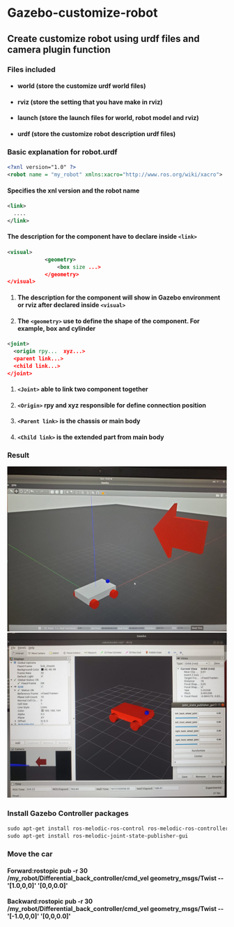 # Gazebo-customize-robot

## Create customize robot using urdf files and camera plugin function

### Files included

* #### world (store the customize urdf world files)
* #### rviz (store the setting that you have make in rviz)
* #### launch (store the launch files for world, robot model and rviz)
* #### urdf (store the customize robot description urdf files)

### Basic explanation for robot.urdf

```XML
<?xnl version="1.0" ?>
<robot name = "my_robot" xmlns:xacro="http://www.ros.org/wiki/xacro">
```
#### Specifies the xnl version and the robot name

```XML
<link>
  ....
</link>
```
#### The description for the component have to declare inside `<link>`

```XML
<visual>
			<geometry>
				<box size ...>
			</geometry>
</visual>
```
1. #### The description for the component will show in Gazebo environment or rviz after declared inside `<visual>`
1. #### The `<geometry>` use to define the shape of the component. For example, box and cylinder

```XML
<joint>
  <origin rpy...  xyz...>
  <parent link...>
  <child link...>
</joint>
```
1. #### `<Joint>` able to link two component together
1. #### `<Origin>` rpy and xyz responsible for define connection position
1. #### `<Parent link>` is the chassis or main body
1. #### `<Child link>` is the extended part from main body

### Result
![image](https://github.com/laitathei/Gazebo-customize-robot/blob/main/Image/gazebo_result.jpeg)
![image](https://github.com/laitathei/Gazebo-customize-robot/blob/main/Image/rviz_result.jpeg)
### Install Gazebo Controller packages
```XML
sudo apt-get install ros-melodic-ros-control ros-melodic-ros-controllers
sudo apt-get install ros-melodic-joint-state-publisher-gui
```
### Move the car 
#### Forward:rostopic pub -r 30 /my_robot/Differential_back_controller/cmd_vel geometry_msgs/Twist -- '[1.0,0,0]' '[0,0,0.0]'
#### Backward:rostopic pub -r 30 /my_robot/Differential_back_controller/cmd_vel geometry_msgs/Twist -- '[-1.0,0,0]' '[0,0,0.0]'
